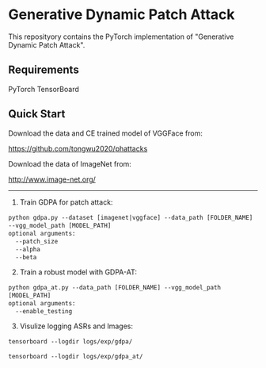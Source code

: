 # Generative Dynamic Patch Attack

This reposityory contains the PyTorch implementation of "Generative Dynamic Patch Attack".

[comment]: # (<img src="https://github.com/lxuniverse/gdpa/blob/main/pics/gdpa_arch.png" width="600" class="center">)

## Requirements
PyTorch 
TensorBoard

## Quick Start
Download the data and CE trained model of VGGFace from:

https://github.com/tongwu2020/phattacks

Download the data of ImageNet from:

http://www.image-net.org/ 

---

1. Train GDPA for patch attack:
```
python gdpa.py --dataset [imagenet|vggface] --data_path [FOLDER_NAME] --vgg_model_path [MODEL_PATH]
optional arguments:
  --patch_size          
  --alpha
  --beta
```
2. Train a robust model with GDPA-AT:
```
python gdpa_at.py --data_path [FOLDER_NAME] --vgg_model_path [MODEL_PATH] 
optional arguments:
  --enable_testing     
```
3. Visulize logging ASRs and Images:
```
tensorboard --logdir logs/exp/gdpa/
```
```
tensorboard --logdir logs/exp/gdpa_at/
```
